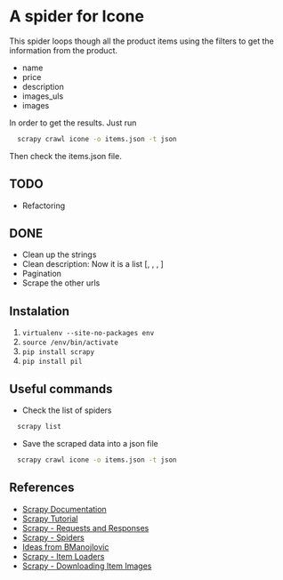 # A spider for Icone 

This spider loops though all the product items using the filters to get the
information from the product.

- name
- price
- description
- images_uls
- images

In order to get the results. Just run 

```bash
  scrapy crawl icone -o items.json -t json
```

Then check the items.json file. 

## TODO
- Refactoring


## DONE
- Clean up the strings
- Clean description: Now it is a list [, , , ]
- Pagination
- Scrape the other urls 


## Instalation

1. `virtualenv --site-no-packages env`
2. `source /env/bin/activate`
3. `pip install scrapy`
4. `pip install pil`


## Useful commands

- Check the list of spiders

```bash
  scrapy list
```


- Save the scraped data into a json file

```bash
  scrapy crawl icone -o items.json -t json
```


## References

- [Scrapy Documentation](http://doc.scrapy.org/en/0.14/index.html)
- [Scrapy Tutorial](http://readthedocs.org/docs/scrapy/en/0.14/intro/tutorial.html)
- [Scrapy - Requests and Responses](http://readthedocs.org/docs/scrapy/en/0.14/topics/request-response.html)
- [Scrapy - Spiders](http://readthedocs.org/docs/scrapy/en/latest/topics/spiders.html)
- [Ideas from BManojlovic](http://pastie.org/3133918)
- [Scrapy - Item Loaders](http://doc.scrapy.org/en/latest/topics/loaders.html)
- [Scrapy - Downloading Item Images](http://doc.scrapy.org/en/latest/topics/images.html)
